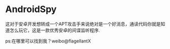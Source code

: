 # AndroidSpy
这对于安卓开发想转成一个APT攻击手来说绝对是一个好消息，通读代码你就是知道怎么玩它，这是一款优秀安卓的间谍监听程序.

ps:在哪里可以找到我？weibo@flagellantX
